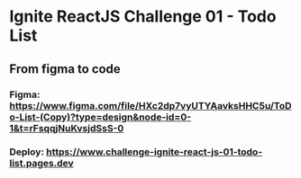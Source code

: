 # Ignite ReactJS Challenge 01 - Todo List

## From figma to code

### Figma: https://www.figma.com/file/HXc2dp7vyUTYAavksHHC5u/ToDo-List-(Copy)?type=design&node-id=0-1&t=rFsqqjNuKvsjdSsS-0
### Deploy: https://www.challenge-ignite-react-js-01-todo-list.pages.dev
